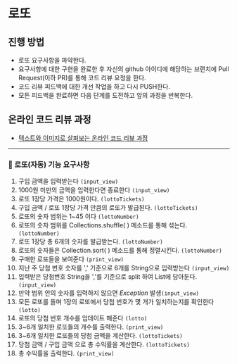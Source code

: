 # 로또
## 진행 방법
* 로또 요구사항을 파악한다.
* 요구사항에 대한 구현을 완료한 후 자신의 github 아이디에 해당하는 브랜치에 Pull Request(이하 PR)를 통해 코드 리뷰 요청을 한다.
* 코드 리뷰 피드백에 대한 개선 작업을 하고 다시 PUSH한다.
* 모든 피드백을 완료하면 다음 단계를 도전하고 앞의 과정을 반복한다.

## 온라인 코드 리뷰 과정
* [텍스트와 이미지로 살펴보는 온라인 코드 리뷰 과정](https://github.com/next-step/nextstep-docs/tree/master/codereview)


--------------------------------
### 🔹 로또(자동) 기능 요구사항

1. 구입 금액을 입력받는다 `(input_view)`
2. 1000원 미만의 금액을 입력한다면 종료한다 `(input_view)`
3. 로또 1장당 가격은 1000원이다. `(lottoTickets)`
4. 구입 금액 / 로또 1장당 가격 만큼의 로또가 발급된다. `(lottoTickets)`
5. 로또의 숫자 범위는 1~45 이다 `(lottoNumber)`
6. 로또의 숫자 범위를 Collections.shuffle( ) 메소드를 통해 섞는다. `(lottoNumber)`
7. 로또 1장당 총 6개의 숫자를 발급받는다. `(lottoNumber)`
8. 로또의 숫자들은 Collection.sort( ) 메소드를 통해 정렬시킨다. `(lottoNumber)`
9. 구매한 로또들을 보여준다 `(print_view)`
10. 지난 주 당첨 번호 숫자를 ',' 기준으로 6개를 String으로 입력받는다 `(input_view)`
11. 입력받은 당첨번호 String을 ','를 기준으로 split 하여 List에 담아둔다. `(input_view)`
12. 만약 범위 안의 숫자를 입력하지 않으면 *Exception* 발생`(input_view)`
13. 모든 로또를 돌며 1장의 로또에서 당첨 번호가 몇 개가 일치하는지를 확인한다 `(lotto)`
14. 로또의 당첨 번호 개수를 업데이트 해준다 `(lotto)`
15. 3~6개 일치한 로또들의 개수를 출력한다.  `(print_view)`
16. 3~6개 일치한 로또들의 당첨 금액을 계산한다. `(lottoTickets)`
17. 당첨 금액 / 구입 금액 으로 총 수익률을 계산한다. `(lottoTickets)`
18. 총 수익률을 출력한다. `(print_view)`
